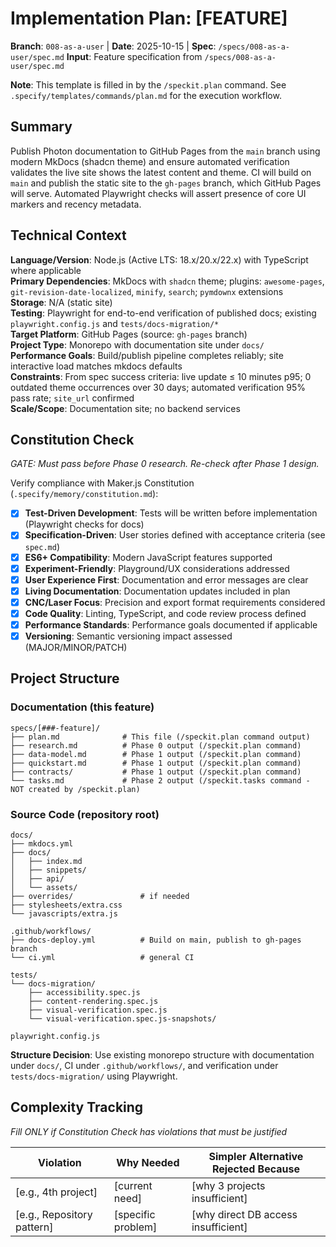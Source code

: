 # Implementation Plan: [FEATURE]

**Branch**: `008-as-a-user` | **Date**: 2025-10-15 | **Spec**: `/specs/008-as-a-user/spec.md`
**Input**: Feature specification from `/specs/008-as-a-user/spec.md`

**Note**: This template is filled in by the `/speckit.plan` command. See `.specify/templates/commands/plan.md` for the execution workflow.

## Summary

Publish Photon documentation to GitHub Pages from the `main` branch using modern MkDocs (shadcn theme) and ensure automated verification validates the live site shows the latest content and theme. CI will build on `main` and publish the static site to the `gh-pages` branch, which GitHub Pages will serve. Automated Playwright checks will assert presence of core UI markers and recency metadata.

## Technical Context

<!--
  ACTION REQUIRED: Replace the content in this section with the technical details
  for the project. The structure here is presented in advisory capacity to guide
  the iteration process.
-->

**Language/Version**: Node.js (Active LTS: 18.x/20.x/22.x) with TypeScript where applicable  
**Primary Dependencies**: MkDocs with `shadcn` theme; plugins: `awesome-pages`, `git-revision-date-localized`, `minify`, `search`; `pymdownx` extensions  
**Storage**: N/A (static site)  
**Testing**: Playwright for end-to-end verification of published docs; existing `playwright.config.js` and `tests/docs-migration/*`  
**Target Platform**: GitHub Pages (source: `gh-pages` branch)  
**Project Type**: Monorepo with documentation site under `docs/`  
**Performance Goals**: Build/publish pipeline completes reliably; site interactive load matches mkdocs defaults  
**Constraints**: From spec success criteria: live update ≤ 10 minutes p95; 0 outdated theme occurrences over 30 days; automated verification 95% pass rate; `site_url` confirmed  
**Scale/Scope**: Documentation site; no backend services

## Constitution Check

*GATE: Must pass before Phase 0 research. Re-check after Phase 1 design.*

Verify compliance with Maker.js Constitution (`.specify/memory/constitution.md`):

- [x] **Test-Driven Development**: Tests will be written before implementation (Playwright checks for docs)
- [x] **Specification-Driven**: User stories defined with acceptance criteria (see `spec.md`)
- [x] **ES6+ Compatibility**: Modern JavaScript features supported
- [x] **Experiment-Friendly**: Playground/UX considerations addressed
- [x] **User Experience First**: Documentation and error messages are clear
- [x] **Living Documentation**: Documentation updates included in plan
- [x] **CNC/Laser Focus**: Precision and export format requirements considered
- [x] **Code Quality**: Linting, TypeScript, and code review process defined
- [x] **Performance Standards**: Performance goals documented if applicable
- [x] **Versioning**: Semantic versioning impact assessed (MAJOR/MINOR/PATCH)

## Project Structure

### Documentation (this feature)

```text
specs/[###-feature]/
├── plan.md              # This file (/speckit.plan command output)
├── research.md          # Phase 0 output (/speckit.plan command)
├── data-model.md        # Phase 1 output (/speckit.plan command)
├── quickstart.md        # Phase 1 output (/speckit.plan command)
├── contracts/           # Phase 1 output (/speckit.plan command)
└── tasks.md             # Phase 2 output (/speckit.tasks command - NOT created by /speckit.plan)
```

### Source Code (repository root)
<!--
  ACTION REQUIRED: Replace the placeholder tree below with the concrete layout
  for this feature. Delete unused options and expand the chosen structure with
  real paths (e.g., apps/admin, packages/something). The delivered plan must
  not include Option labels.
-->

```text
docs/
├── mkdocs.yml
├── docs/
│   ├── index.md
│   ├── snippets/
│   ├── api/
│   └── assets/
├── overrides/               # if needed
├── stylesheets/extra.css
└── javascripts/extra.js

.github/workflows/
├── docs-deploy.yml          # Build on main, publish to gh-pages branch
└── ci.yml                   # general CI

tests/
└── docs-migration/
    ├── accessibility.spec.js
    ├── content-rendering.spec.js
    ├── visual-verification.spec.js
    └── visual-verification.spec.js-snapshots/

playwright.config.js
```

**Structure Decision**: Use existing monorepo structure with documentation under `docs/`, CI under `.github/workflows/`, and verification under `tests/docs-migration/` using Playwright.

## Complexity Tracking

*Fill ONLY if Constitution Check has violations that must be justified*

| Violation | Why Needed | Simpler Alternative Rejected Because |
|-----------|------------|-------------------------------------|
| [e.g., 4th project] | [current need] | [why 3 projects insufficient] |
| [e.g., Repository pattern] | [specific problem] | [why direct DB access insufficient] |
